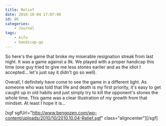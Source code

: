 ```yaml
---
title: Relief
date: 2010-10-04 17:07:00
id: 86
categories:
	- Journal
tags:
	- kifu
	- handicap-go
---
```


So here's the game that broke my miserable resignation streak from last night. It was a game against a 9k. We played with a proper handicap this time (one guy tried to give me less stones earlier and as the idiot I accepted... let's just say it didn't go so well).

Overall, I definitely have come to see the game in a different light. As someone who was told that life and death is my first priority, it's easy to get caught up in old habits and just simply try to kill the opponent's stones the whole time. This game was a clear illustration of my growth from that mindset. At least I hope it is...

<!--more-->

[sgf sgfUrl="http://www.bengozen.com/wp-content/uploads/2010/10/2010.10.04-Relief.sgf" class="aligncenter"][/sgf]